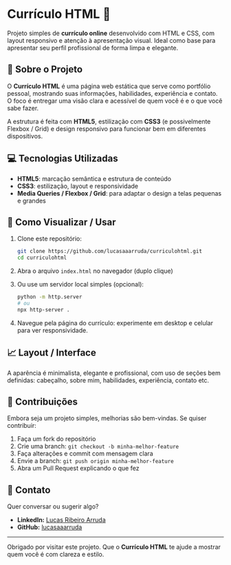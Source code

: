 # Currículo HTML 📄

Projeto simples de **currículo online** desenvolvido com HTML e CSS, com layout responsivo e atenção à apresentação visual. Ideal como base para apresentar seu perfil profissional de forma limpa e elegante.

## 🚀 Sobre o Projeto

O **Currículo HTML** é uma página web estática que serve como portfólio pessoal, mostrando suas informações, habilidades, experiência e contato. O foco é entregar uma visão clara e acessível de quem você é e o que você sabe fazer.

A estrutura é feita com **HTML5**, estilização com **CSS3** (e possivelmente Flexbox / Grid) e design responsivo para funcionar bem em diferentes dispositivos.

## 💻 Tecnologias Utilizadas

- **HTML5**: marcação semântica e estrutura de conteúdo  
- **CSS3**: estilização, layout e responsividade  
- **Media Queries / Flexbox / Grid**: para adaptar o design a telas pequenas e grandes  

## 🚀 Como Visualizar / Usar

1. Clone este repositório:

   ```bash
   git clone https://github.com/lucasaaarruda/curriculohtml.git
   cd curriculohtml
   ```

2. Abra o arquivo `index.html` no navegador (duplo clique)  

3. Ou use um servidor local simples (opcional):

   ```bash
   python -m http.server
   # ou
   npx http-server .
   ```

4. Navegue pela página do currículo: experimente em desktop e celular para ver responsividade.

## 📈 Layout / Interface

A aparência é minimalista, elegante e profissional, com uso de seções bem definidas: cabeçalho, sobre mim, habilidades, experiência, contato etc.

## 🤝 Contribuições

Embora seja um projeto simples, melhorias são bem-vindas. Se quiser contribuir:

1. Faça um fork do repositório  
2. Crie uma branch: `git checkout -b minha-melhor-feature`  
3. Faça alterações e commit com mensagem clara  
4. Envie a branch: `git push origin minha-melhor-feature`  
5. Abra um Pull Request explicando o que fez  

## 📧 Contato

Quer conversar ou sugerir algo?

- **LinkedIn:** [Lucas Ribeiro Arruda](https://www.linkedin.com/in/lucasaarruda/)  
- **GitHub:** [lucasaaarruda](https://github.com/lucasaaarruda)  

---

Obrigado por visitar este projeto. Que o **Currículo HTML** te ajude a mostrar quem você é com clareza e estilo.  
